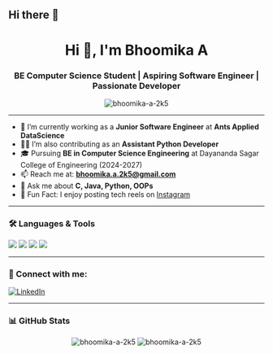 ## Hi there 👋

<h1 align="center">Hi 👋, I'm Bhoomika A</h1>
<h3 align="center">BE Computer Science Student | Aspiring Software Engineer | Passionate Developer</h3>

<p align="center">
  <img src="https://komarev.com/ghpvc/?username=bhoomika-a-2k5&label=Profile%20views&color=0e75b6&style=flat" alt="bhoomika-a-2k5" />
</p>

---

- 🔭 I’m currently working as a **Junior Software Engineer** at **Ants Applied DataScience**
- 👩‍💻 I’m also contributing as an **Assistant Python Developer**
- 🎓 Pursuing **BE in Computer Science Engineering** at Dayananda Sagar College of Engineering (2024-2027)
- 📫 Reach me at: **[bhoomika.a.2k5@gmail.com](mailto:bhoomika.a.2k5@gmail.com)**
- 💬 Ask me about **C, Java, Python, OOPs**
- 📸 Fun Fact: I enjoy posting tech reels on [Instagram](https://www.instagram.com/bhoomika_a_2005?igsh=MXVtZXlpNWF2bGVoMQ==)

---

### 🛠️ Languages & Tools
<p>
  <img src="https://img.shields.io/badge/C%20Language-00599C?style=for-the-badge&logo=c&logoColor=white" />
  <img src="https://img.shields.io/badge/Java-ED8B00?style=for-the-badge&logo=java&logoColor=white" />
  <img src="https://img.shields.io/badge/OOP%20Concepts-6DB33F?style=for-the-badge&logo=oop&logoColor=white" />
  <img src="https://img.shields.io/badge/Python-3776AB?style=for-the-badge&logo=python&logoColor=white" />
</p>

---

### 🔗 Connect with me:
[![LinkedIn](https://img.shields.io/badge/LinkedIn-blue?style=for-the-badge&logo=linkedin&logoColor=white)](https://www.linkedin.com/in/bhoomika-a-683236311)

---

### 📊 GitHub Stats
<p align="center">
  <img src="https://github-readme-stats.vercel.app/api?username=bhoomika-a-2k5&show_icons=true&locale=en" alt="bhoomika-a-2k5" />
  <img src="https://github-readme-streak-stats.herokuapp.com/?user=bhoomika-a-2k5" alt="bhoomika-a-2k5" />
</p>
